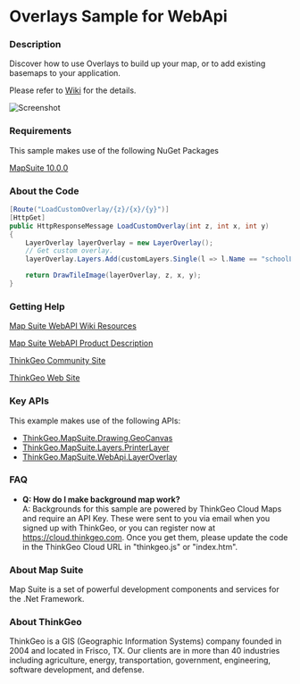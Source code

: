 # Overlays Sample for WebApi

### Description

Discover how to use Overlays to build up your map, or to add existing basemaps to your application.

Please refer to [Wiki](http://wiki.thinkgeo.com/wiki/map_suite_web_for_webapi) for the details.

![Screenshot](https://github.com/ThinkGeo/OverlaysSample-ForWebApi/blob/master/ScreenShot.png)

### Requirements
This sample makes use of the following NuGet Packages

[MapSuite 10.0.0](https://www.nuget.org/packages?q=ThinkGeo)

### About the Code
```csharp
[Route("LoadCustomOverlay/{z}/{x}/{y}")]
[HttpGet]
public HttpResponseMessage LoadCustomOverlay(int z, int x, int y)
{
    LayerOverlay layerOverlay = new LayerOverlay();
    // Get custom overlay.
    layerOverlay.Layers.Add(customLayers.Single(l => l.Name == "schoolLayer"));

    return DrawTileImage(layerOverlay, z, x, y);
}
```

### Getting Help

[Map Suite WebAPI Wiki Resources](http://wiki.thinkgeo.com/wiki/map_suite_web_for_webapi)

[Map Suite WebAPI Product Description](https://thinkgeo.com/ui-controls#web-platforms)

[ThinkGeo Community Site](http://community.thinkgeo.com/)

[ThinkGeo Web Site](http://www.thinkgeo.com)

### Key APIs
This example makes use of the following APIs:

- [ThinkGeo.MapSuite.Drawing.GeoCanvas](http://wiki.thinkgeo.com/wiki/api/thinkgeo.mapsuite.drawing.geocanvas)
- [ThinkGeo.MapSuite.Layers.PrinterLayer](http://wiki.thinkgeo.com/wiki/api/thinkgeo.mapsuite.layers.printerlayer)
- [ThinkGeo.MapSuite.WebApi.LayerOverlay](http://wiki.thinkgeo.com/wiki/api/thinkgeo.mapsuite.webapi.layeroverlay)

### FAQ
- __Q: How do I make background map work?__  
A: Backgrounds for this sample are powered by ThinkGeo Cloud Maps and require an API Key. These were sent to you via email when you signed up with ThinkGeo, or you can register now at https://cloud.thinkgeo.com. Once you get them, please update the code in the ThinkGeo Cloud URL in "thinkgeo.js" or "index.htm". 

### About Map Suite
Map Suite is a set of powerful development components and services for the .Net Framework.

### About ThinkGeo
ThinkGeo is a GIS (Geographic Information Systems) company founded in 2004 and located in Frisco, TX. Our clients are in more than 40 industries including agriculture, energy, transportation, government, engineering, software development, and defense.
